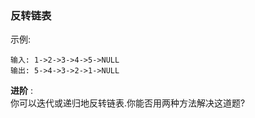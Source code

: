 
### 反转链表
    
示例:
```
输入: 1->2->3->4->5->NULL
输出: 5->4->3->2->1->NULL
```

**进阶** :  
你可以迭代或递归地反转链表.你能否用两种方法解决这道题?

